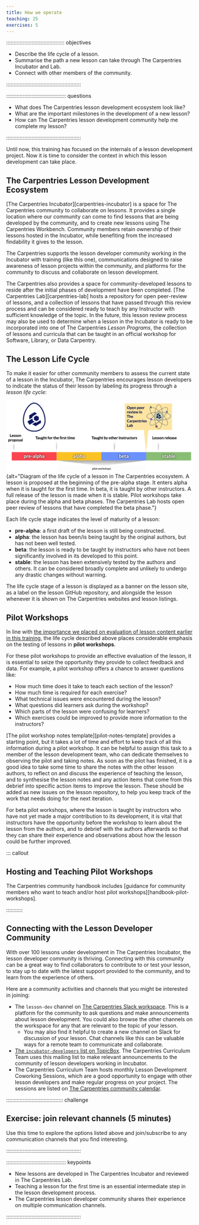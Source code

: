 ```yaml
---
title: How we operate
teaching: 25
exercises: 5
---
```


::::::::::::::::::::::::::::::::::::::: objectives

- Describe the life cycle of a lesson.
- Summarise the path a new lesson can take through The Carpentries Incubator and Lab.
- Connect with other members of the community.

::::::::::::::::::::::::::::::::::::::::::::::::::

:::::::::::::::::::::::::::::::::::::::: questions

- What does The Carpentries lesson development ecosystem look like?
- What are the important milestones in the development of a new lesson?
- How can The Carpentries lesson development community help me complete my lesson?

::::::::::::::::::::::::::::::::::::::::::::::::::

Until now, this training has focused on the internals of a lesson development project.
Now it is time to consider the context in which this lesson development can take place.

## The Carpentries Lesson Development Ecosystem

[The Carpentries Incubator][carpentries-incubator] is a space for The Carpentries community
to collaborate on lessons.
It provides a single location where our community can come to 
find lessons that are being developed by the community,
and to create new lessons using The Carpentries Workbench.
Community members retain ownership of their lessons hosted in the Incubator,
while benefiting from the increased findability it gives to the lesson.

The Carpentries supports the lesson developer community working in the Incubator
with training (like this one),
communications designed to raise awareness of lesson projects within the community,
and platforms for the community to discuss and collaborate on lesson development.

The Carpentries also provides a space for community-developed lessons
to reside after the initial phases of development have been completed.
[The Carpentries Lab][carpentries-lab] hosts a repository for open peer-review of lessons,
and a collection of lessons that have passed through this review process 
and can be considered ready to teach by any Instructor with sufficient knowledge of the topic.
In the future, this lesson review process may also be used to determine when a lesson
in the Incubator is ready to be incorporated into one of The Carpentries _Lesson Programs_,
the collection of lessons and curricula that can be taught in an official workshop for
Software, Library, or Data Carpentry.


## The Lesson Life Cycle

To make it easier for other community members to 
assess the current state of a lesson in the Incubator,
The Carpentries encourages lesson developers to indicate the status of their lesson 
by labeling its progress through a _lesson life cycle_:

![The life cycle of a lesson](fig/life_cycle.png){alt="Diagram of the life cycle of a
lesson in The Carpentries ecosystem. A lesson is proposed at the beginning of the 
pre-alpha stage. It enters alpha when it is taught for the first time. In beta, it is 
taught by other instructors. A full release of the lesson is made when it is stable. 
Pilot workshops take place during the alpha and beta phases. The Carpentries Lab hosts 
open peer review of lessons that have completed the beta phase."}

Each life cycle stage indicates the level of maturity of a lesson:

- **pre-alpha**: a first draft of the lesson is still being constructed.
- **alpha**: the lesson has been/is being taught by the original authors, but has not been well tested.
- **beta**: the lesson is ready to be taught by instructors who have not been significantly involved in its developed to this point.
- **stable**: the lesson has been extensively tested by the authors and others. It can be considered broadly complete and unlikely to undergo any drastic changes without warning.

The life cycle stage of a lesson is displayed as a banner on the lesson site,
as a label on the lesson GitHub repository,
and alongside the lesson whenever it is shown on The Carpentries websites
and lesson listings.


## Pilot Workshops

In line with [the importance we placed on evaluation of lesson content earlier in this training](03-audience.md),
the life cycle described above places considerable emphasis on 
the testing of lessons in **pilot workshops**.

For these pilot workshops to provide an effective evaluation of the lesson,
it is essential to seize the opportunity they provide to collect feedback and data.
For example, a pilot workshop offers a chance to answer questions like:

- How much time does it take to teach each section of the lesson?
- How much time is required for each exercise?
- What technical issues were encountered during the lesson?
- What questions did learners ask during the workshop? 
- Which parts of the lesson were confusing for learners?
- Which exercises could be improved to provide more information to the instructors?

[The pilot workshop notes template][pilot-notes-template] provides a starting point,
but it takes a lot of time and effort to keep track of all this information
during a pilot workshop. 
It can be helpful to assign this task to a member of the lesson development team,
who can dedicate themselves to observing the pilot and taking notes.
As soon as the pilot has finished,
it is a good idea to take some time to share the notes with the other lesson authors,
to reflect on and discuss the experience of teaching the lesson,
and to synthesise the lesson notes and any action items that come from this debrief 
into specific action items to improve the lesson.
These should be added as new issues on the lesson repository,
to help you keep track of the work that needs doing for the next iteration.

For beta pilot workshops, 
where the lesson is taught by instructors who have not yet made a major contribution to its development,
it is vital that instructors have the opportunity before the workshop 
to learn about the lesson from the authors,
and to debrief with the authors afterwards so that they can 
share their experience and observations about how the lesson could be further improved.


::: callout

## Hosting and Teaching Pilot Workshops

The Carpentries community handbook includes 
[guidance for community members who want to teach and/or host pilot workshops][handbook-pilot-workshops].

:::::::::::


## Connecting with the Lesson Developer Community

With over 100 lessons under development in The Carpentries Incubator,
the lesson developer community is thriving.
Connecting with this community can be a great way to
find collaborators to contribute to or test your lesson,
to stay up to date with the latest support provided to the community,
and to learn from the experience of others.

Here are a community activities and channels that you might be interested in joining:

- The `lesson-dev` channel on [The Carpentries Slack workspace](https://swc-slack-invite.herokuapp.com/). This is a platform for the community to ask questions and make announcements about lesson development. You could also browse the other channels on the workspace for any that are relevant to the topic of your lesson.
  - You may also find it helpful to create a new channel on Slack for discussion of your lesson. Chat channels like this can be valuable ways for a remote team to communicate and collaborate.
- [The `incubator-developers` list on TopicBox](https://carpentries.topicbox.com/groups/incubator-developers). The Carpentries Curriculum Team uses this mailing list to make relevant announcements to the community of lesson developers working in Incubator.
- The Carpentries Curriculum Team hosts monthly Lesson Development Coworking Sessions, which are a good opportunity to engage with other lesson developers and make regular progress on your project. The sessions are listed on [The Carpentries community calendar](https://carpentries.org/community/#community-events).


::::::::::::::::::::::::::::::::::::::  challenge

## Exercise: join relevant channels (5 minutes)

Use this time to explore the options listed above 
and join/subscribe to any communication channels that you find interesting.

::::::::::::::::::::::::::::::::::::::::::::::::::



:::::::::::::::::::::::::::::::::::::::: keypoints

- New lessons are developed in The Carpentries Incubator and reviewed in The Carpentries Lab.
- Teaching a lesson for the first time is an essential intermediate step in the lesson development process.
- The Carpentries lesson developer community shares their experience on multiple communication channels.

::::::::::::::::::::::::::::::::::::::::::::::::::


